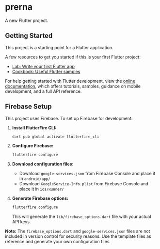 # prerna

A new Flutter project.

## Getting Started

This project is a starting point for a Flutter application.

A few resources to get you started if this is your first Flutter project:

- [Lab: Write your first Flutter app](https://docs.flutter.dev/get-started/codelab)
- [Cookbook: Useful Flutter samples](https://docs.flutter.dev/cookbook)

For help getting started with Flutter development, view the
[online documentation](https://docs.flutter.dev/), which offers tutorials,
samples, guidance on mobile development, and a full API reference.

## Firebase Setup

This project uses Firebase. To set up Firebase for development:

1. **Install FlutterFire CLI:**
   ```bash
   dart pub global activate flutterfire_cli
   ```

2. **Configure Firebase:**
   ```bash
   flutterfire configure
   ```

3. **Download configuration files:**
   - Download `google-services.json` from Firebase Console and place it in `android/app/`
   - Download `GoogleService-Info.plist` from Firebase Console and place it in `ios/Runner/`

4. **Generate Firebase options:**
   ```bash
   flutterfire configure
   ```
   This will generate the `lib/firebase_options.dart` file with your actual API keys.

**Note:** The `firebase_options.dart` and `google-services.json` files are not included in version control for security reasons. Use the template files as reference and generate your own configuration files.
